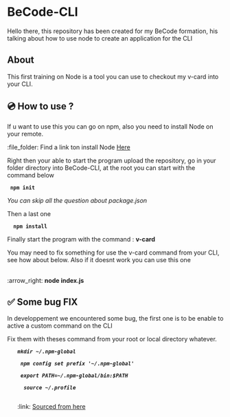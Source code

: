 # BeCode-CLI

<p> Hello there, this repository has been created for my BeCode formation, his talking about how to use node to create an application for the CLI </p>


## About

<p> This first training on Node is a tool you can use to checkout my v-card into your CLI.</p>

## :cd: How to use ?

<p> If u want to use this you can go on npm, also you need to install Node on your remote. </p>

<p>  :file_folder: Find a link ton install Node <a href="https://tecadmin.net/install-latest-nodejs-npm-on-ubuntu/"> Here </a></p>

<p> Right then your able to start the program upload the repository, go in your folder directory into BeCode-CLI, at the root you can start with the command below </p>

<p><b><pre><code> npm init  </pre></code> </b></p>

<p><i> You can skip all the question about package.json</i> </p>

<p> Then a last one </p>

<p> <b><pre><code>  npm install </pre></code></b></p>

<p> Finally start the program with the command : <b> v-card</b></p>

<p> You may need to fix something for use the v-card command from your CLI, see how about below. Also if it doesnt work you can use this one <br>  
<p><br>:arrow_right: <b> node index.js </b></p>

##  :white_check_mark: Some bug FIX


<p> In developpement we encountered some bug, the first one is to be enable to active a custom command on the CLI </p>

<p> Fix them with theses command from your root or local directory whatever. </p>

<ul>

<pre><code><li><b><i>mkdir ~/.npm-global</b></i></li></pre></code>
<pre><code><li> <b><i>npm config set prefix '~/.npm-global'</b></i></li></pre></code>
<pre><code><li> <b><i>export PATH=~/.npm-global/bin:$PATH</b></i></li></pre></code>
<pre><code><li> <b><i> source ~/.profile </b></i></li><br></pre></code>



<p> :link: <a href="https://docs.npmjs.com/resolving-eacces-permissions-errors-when-installing-packages-globally"> Sourced from here </a></p>

</ul>



















